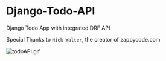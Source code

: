 # Django-Todo-API

Django Todo App with integrated DRF API

Special Thanks to `Nick Walter`, the creator of zappycode.com

![todoAPI.gif](https://github.com/IT-Support-L2/Django-Todo-API/blob/master/todoAPI.gif)

